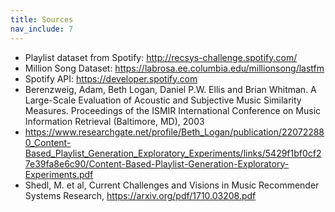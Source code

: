 ```yaml
---
title: Sources
nav_include: 7
---
```


* Playlist dataset from Spotify: http://recsys-challenge.spotify.com/
* Million Song Dataset: https://labrosa.ee.columbia.edu/millionsong/lastfm
* Spotify API: https://developer.spotify.com
* Berenzweig, Adam, Beth Logan, Daniel P.W. Ellis and Brian Whitman. A Large-Scale Evaluation of Acoustic and Subjective Music Similarity Measures. Proceedings of the ISMIR International Conference on Music Information Retrieval (Baltimore, MD), 2003
* https://www.researchgate.net/profile/Beth_Logan/publication/220722880_Content-Based_Playlist_Generation_Exploratory_Experiments/links/5429f1bf0cf27e39fa8e6c90/Content-Based-Playlist-Generation-Exploratory-Experiments.pdf
* Shedl, M. et al, Current Challenges and Visions in Music Recommender Systems Research, https://arxiv.org/pdf/1710.03208.pdf


